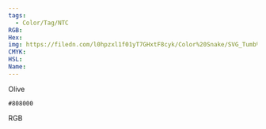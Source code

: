 ```yaml
---
tags:
  - Color/Tag/NTC
RGB:
Hex:
img: https://filedn.com/l0hpzxl1f01yT7GHxtF8cyk/Color%20Snake/SVG_Tumb%20Mass%20No%20Name/808000.svg
CMYK:
HSL:
Name:
---
```

Olive
```palette
#808000
```
RGB

